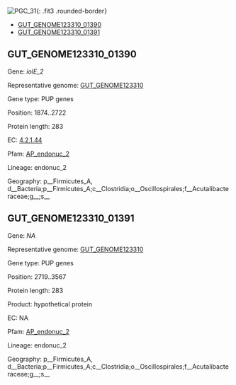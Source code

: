 ![PGC_31](../static/images/Clusters_figure/PGC_31.jpg){: .fit3 .rounded-border}

<ul id="myTab" class="nav nav-tabs">
  <li class="active">
        <a href="#tab1" data-toggle="tab">GUT_GENOME123310_01390</a>
  </li>
<li><a href="#tab2" data-toggle="tab">GUT_GENOME123310_01391</a></li>
</ul>

<div id="myTabContent" class="tab-content">
  <div class="tab-pane fade in active" id="tab1">

<h2 id="GUT_GENOME123310_01390">GUT_GENOME123310_01390</h2>
<p>Gene: <em>iolE_2</em>
<p>Representative genome: <a href="Asia">GUT_GENOME123310</a></p>
<p>Gene type: PUP genes</p>
<p>Position: 1874..2722</p>
<p>Protein length: 283</p>
<p>EC: <a href="https://www.brenda-enzymes.org/enzyme.php?ecno=4.2.1.44">4.2.1.44</a></p>
<p>Pfam: <a href="http://pfam.xfam.org/family/AP_endonuc_2">AP_endonuc_2</a></p>

<p>Lineage: endonuc_2</p>
<p>Geography: p__Firmicutes_A, d__Bacteria;p__Firmicutes_A;c__Clostridia;o__Oscillospirales;f__Acutalibacteraceae;g__;s__</p>
  </div>

  <div class="tab-pane fade" id="tab2">

<h2 id="GUT_GENOME123310_01391">GUT_GENOME123310_01391</h2>
<p>Gene: <em>NA</em></p>
<p>Representative genome: <a href="Asia">GUT_GENOME123310</a></p>
<p>Gene type: PUP genes</p>
<p>Position: 2719..3567</p>
<p>Protein length: 283</p>
<p>Product: hypothetical protein</p>
<p>EC: NA</p>
<p>Pfam: <a href="http://pfam.xfam.org/family/AP_endonuc_2">AP_endonuc_2</a></p>

<p>Lineage: endonuc_2</p>
<p>Geography: p__Firmicutes_A, d__Bacteria;p__Firmicutes_A;c__Clostridia;o__Oscillospirales;f__Acutalibacteraceae;g__;s__</p>

  </div>
</div>
